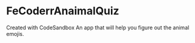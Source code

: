 # FeCoderrAnaimalQuiz
Created with CodeSandbox
An app that will help you figure out the animal emojis.
